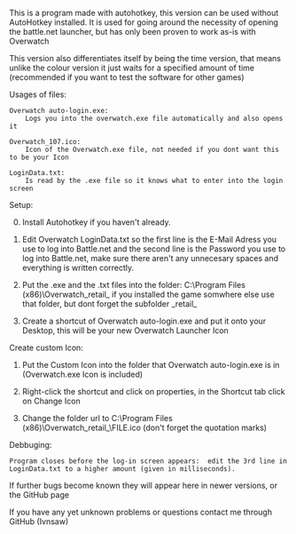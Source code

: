This is a program made with autohotkey, this version can be used without AutoHotkey installed.
It is used for going around the necessity of opening the battle.net launcher, but has only been proven to work as-is with Overwatch

This version also differentiates itself by being the time version, that means unlike the colour version it just waits for a specified amount of time
(recommended if you want to test the software for other games)


Usages of files:
	
	Overwatch auto-login.exe:
		Logs you into the overwatch.exe file automatically and also opens it
	
	Overwatch_107.ico:
		Icon of the Overwatch.exe file, not needed if you dont want this to be your Icon

	LoginData.txt:
		Is read by the .exe file so it knows what to enter into the login screen


Setup:

0)	Install Autohotkey if you haven't already.

1)	Edit Overwatch LoginData.txt so the first line is the E-Mail Adress you use to log into Battle.net
	and the second line is the Password you use to log into Battle.net, make sure there aren't any unnecesary spaces and everything is written correctly.

2)	Put the .exe and the .txt files into the folder: C:\Program Files (x86)\Overwatch\_retail_
	if you installed the game somwhere else use that folder, but dont forget the subfolder \_retail_

3)	Create a shortcut of Overwatch auto-login.exe and put it onto your Desktop, this will be your new Overwatch Launcher Icon


Create custom Icon:

1)	Put the Custom Icon into the folder that Overwatch auto-login.exe is in (Overwatch.exe Icon is included)

4)	Right-click the shortcut and click on properties, in the Shortcut tab click on Change Icon

5)	Change the folder url to C:\Program Files (x86)\Overwatch\_retail_\FILE.ico (don't forget the quotation marks)


Debbuging:
		
	Program closes before the log-in screen appears:  edit the 3rd line in LoginData.txt to a higher amount (given in milliseconds).

If further bugs become known they will appear here in newer versions, or the GitHub page
	
If you have any yet unknown problems or questions contact me through GitHub (Ivnsaw)